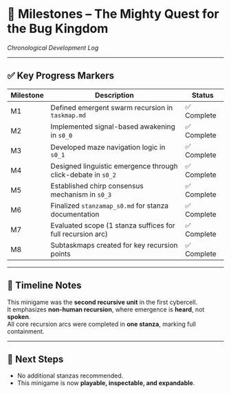 <!-- Save to: taskmaps/milestones.md -->

# 🐛 Milestones – The Mighty Quest for the Bug Kingdom  
*Chronological Development Log*

---

## ✅ Key Progress Markers

| Milestone | Description | Status |
|-----------|-------------|--------|
| M1 | Defined emergent swarm recursion in `taskmap.md` | ✅ Complete |
| M2 | Implemented signal-based awakening in `s0_0` | ✅ Complete |
| M3 | Developed maze navigation logic in `s0_1` | ✅ Complete |
| M4 | Designed linguistic emergence through click-debate in `s0_2` | ✅ Complete |
| M5 | Established chirp consensus mechanism in `s0_3` | ✅ Complete |
| M6 | Finalized `stanzamap_s0.md` for stanza documentation | ✅ Complete |
| M7 | Evaluated scope (1 stanza suffices for full recursion arc) | ✅ Complete |
| M8 | Subtaskmaps created for key recursion points | ✅ Complete |

---

## 📅 Timeline Notes

This minigame was the **second recursive unit** in the first cybercell.  
It emphasizes **non-human recursion**, where emergence is **heard**, not **spoken**.  
All core recursion arcs were completed in **one stanza**, marking full containment.

---

## 🧭 Next Steps

- No additional stanzas recommended.
- This minigame is now **playable, inspectable, and expandable**.

